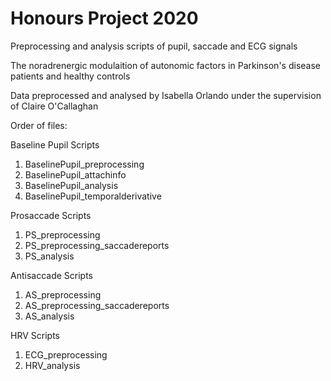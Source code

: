 # Honours Project 2020
Preprocessing and analysis scripts of pupil, saccade and ECG signals

The noradrenergic modulaition of autonomic factors in Parkinson's disease patients and healthy controls

Data preprocessed and analysed by Isabella Orlando under the supervision of Claire O'Callaghan

Order of files:

Baseline Pupil Scripts
1. BaselinePupil_preprocessing
2. BaselinePupil_attachinfo
3. BaselinePupil_analysis
4. BaselinePupil_temporalderivative

Prosaccade Scripts
1. PS_preprocessing
2. PS_preprocessing_saccadereports
3. PS_analysis

Antisaccade Scripts
1. AS_preprocessing
2. AS_preprocessing_saccadereports
3. AS_analysis

HRV Scripts
1. ECG_preprocessing
2. HRV_analysis
